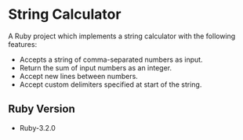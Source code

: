 # String Calculator

A Ruby project which implements a string calculator with the following features:

* Accepts a string of comma-separated numbers as input.
* Return the sum of input numbers as an integer.
* Accept new lines between numbers.
* Accept custom delimiters specified at start of the string.

## Ruby Version
* Ruby-3.2.0